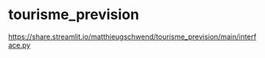 # tourisme_prevision
https://share.streamlit.io/matthieugschwend/tourisme_prevision/main/interface.py
